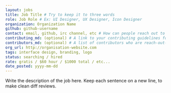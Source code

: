 ```yaml
---
layout: jobs
title: Job Title # Try to keep it to three words
role: Job Role # Ex: UI Designer, UX Designer, Icon Designer
organization: Organization Name
github: github-username
contact: email, github, irc channel, etc # How can people reach out to you?
contributing_md: (optional) # A link to your contributing guidelines for newcomers
contributors_md: (optional) # A list of contributors who are reach-out-able.
org_url: http://organisation-website.com
tags: interface design, branding, logo
status: searching / hired
rate: gratis / $60 hour / $1000 total / etc...
date_posted: yyyy-mm-dd
---
```


Write the description of the job here.
Keep each sentence on a new line, to make clean diff reviews.
